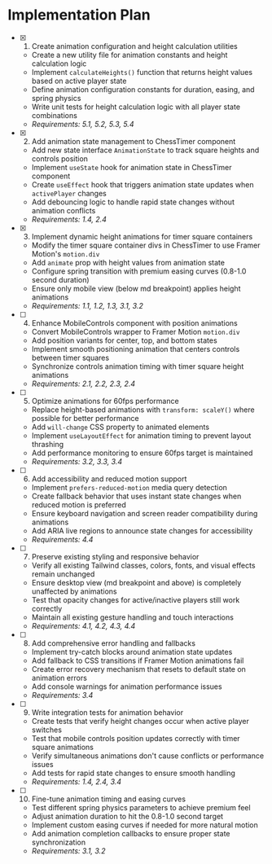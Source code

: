 # Implementation Plan

- [x] 1. Create animation configuration and height calculation utilities





  - Create a new utility file for animation constants and height calculation logic
  - Implement `calculateHeights()` function that returns height values based on active player state
  - Define animation configuration constants for duration, easing, and spring physics
  - Write unit tests for height calculation logic with all player state combinations
  - _Requirements: 5.1, 5.2, 5.3, 5.4_

- [x] 2. Add animation state management to ChessTimer component





  - Add new state interface `AnimationState` to track square heights and controls position
  - Implement `useState` hook for animation state in ChessTimer component
  - Create `useEffect` hook that triggers animation state updates when `activePlayer` changes
  - Add debouncing logic to handle rapid state changes without animation conflicts
  - _Requirements: 1.4, 2.4_

- [x] 3. Implement dynamic height animations for timer square containers





  - Modify the timer square container divs in ChessTimer to use Framer Motion's `motion.div`
  - Add `animate` prop with height values from animation state
  - Configure spring transition with premium easing curves (0.8-1.0 second duration)
  - Ensure only mobile view (below md breakpoint) applies height animations
  - _Requirements: 1.1, 1.2, 1.3, 3.1, 3.2_

- [ ] 4. Enhance MobileControls component with position animations
  - Convert MobileControls wrapper to Framer Motion `motion.div`
  - Add position variants for center, top, and bottom states
  - Implement smooth positioning animation that centers controls between timer squares
  - Synchronize controls animation timing with timer square height animations
  - _Requirements: 2.1, 2.2, 2.3, 2.4_

- [ ] 5. Optimize animations for 60fps performance
  - Replace height-based animations with `transform: scaleY()` where possible for better performance
  - Add `will-change` CSS property to animated elements
  - Implement `useLayoutEffect` for animation timing to prevent layout thrashing
  - Add performance monitoring to ensure 60fps target is maintained
  - _Requirements: 3.2, 3.3, 3.4_

- [ ] 6. Add accessibility and reduced motion support
  - Implement `prefers-reduced-motion` media query detection
  - Create fallback behavior that uses instant state changes when reduced motion is preferred
  - Ensure keyboard navigation and screen reader compatibility during animations
  - Add ARIA live regions to announce state changes for accessibility
  - _Requirements: 4.4_

- [ ] 7. Preserve existing styling and responsive behavior
  - Verify all existing Tailwind classes, colors, fonts, and visual effects remain unchanged
  - Ensure desktop view (md breakpoint and above) is completely unaffected by animations
  - Test that opacity changes for active/inactive players still work correctly
  - Maintain all existing gesture handling and touch interactions
  - _Requirements: 4.1, 4.2, 4.3, 4.4_

- [ ] 8. Add comprehensive error handling and fallbacks
  - Implement try-catch blocks around animation state updates
  - Add fallback to CSS transitions if Framer Motion animations fail
  - Create error recovery mechanism that resets to default state on animation errors
  - Add console warnings for animation performance issues
  - _Requirements: 3.4_

- [ ] 9. Write integration tests for animation behavior
  - Create tests that verify height changes occur when active player switches
  - Test that mobile controls position updates correctly with timer square animations
  - Verify simultaneous animations don't cause conflicts or performance issues
  - Add tests for rapid state changes to ensure smooth handling
  - _Requirements: 1.4, 2.4, 3.4_

- [ ] 10. Fine-tune animation timing and easing curves
  - Test different spring physics parameters to achieve premium feel
  - Adjust animation duration to hit the 0.8-1.0 second target
  - Implement custom easing curves if needed for more natural motion
  - Add animation completion callbacks to ensure proper state synchronization
  - _Requirements: 3.1, 3.2_